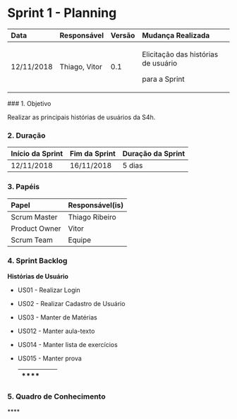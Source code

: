 # Sprint 1 - Planning



<table>
  <thead>
    <tr>
      <th style="text-align:left">Data</th>
      <th style="text-align:left">Responsável</th>
      <th style="text-align:left">Versão</th>
      <th style="text-align:left">Mudança Realizada</th>
    </tr>
  </thead>
  <tbody>
    <tr>
      <td style="text-align:left">12/11/2018</td>
      <td style="text-align:left">Thiago, Vitor</td>
      <td style="text-align:left">0.1</td>
      <td style="text-align:left">
        <p>Elicitação das histórias de usuário</p>
        <p>para a Sprint</p>
      </td>
    </tr>
  </tbody>
</table>### 1. Objetivo

Realizar as principais histórias de usuários da S4h.

### 2. Duração

| Início da Sprint | Fim da Sprint | Duração da Sprint |
| :--- | :--- | :--- |
| 12/11/2018 | 16/11/2018 | 5 dias |

### 

### 3. Papéis

| Papel | Responsável\(is\) |
| :--- | :--- |
| Scrum Master | Thiago Ribeiro |
| Product Owner | Vitor |
| Scrum Team | Equipe |

### 4. Sprint Backlog

**Histórias de Usuário**

* US01 - Realizar Login
* US02 - Realizar Cadastro de Usuário
* US03 - Manter de Matérias
* US012 - Manter aula-texto
* US014 - Manter lista de exercícios
* US015 - Manter prova

  | \*\*\*\* |  |  |
  | :--- | :--- | :--- |

### 5. Quadro de Conhecimento

\*\*\*\*


